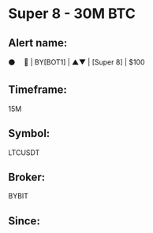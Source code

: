 # Super 8 - 30M BTC

## Alert name:
⚫️       🤖 | BY[BOT1] | ▲▼ | [Super 8] | $100

## Timeframe:
15M

## Symbol:
LTCUSDT

## Broker:
BYBIT

## Since:
